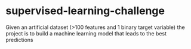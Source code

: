# supervised-learning-challenge
Given an artificial dataset (>100 features and 1 binary target variable) the project is to build a machine learning model that leads to the best predictions
